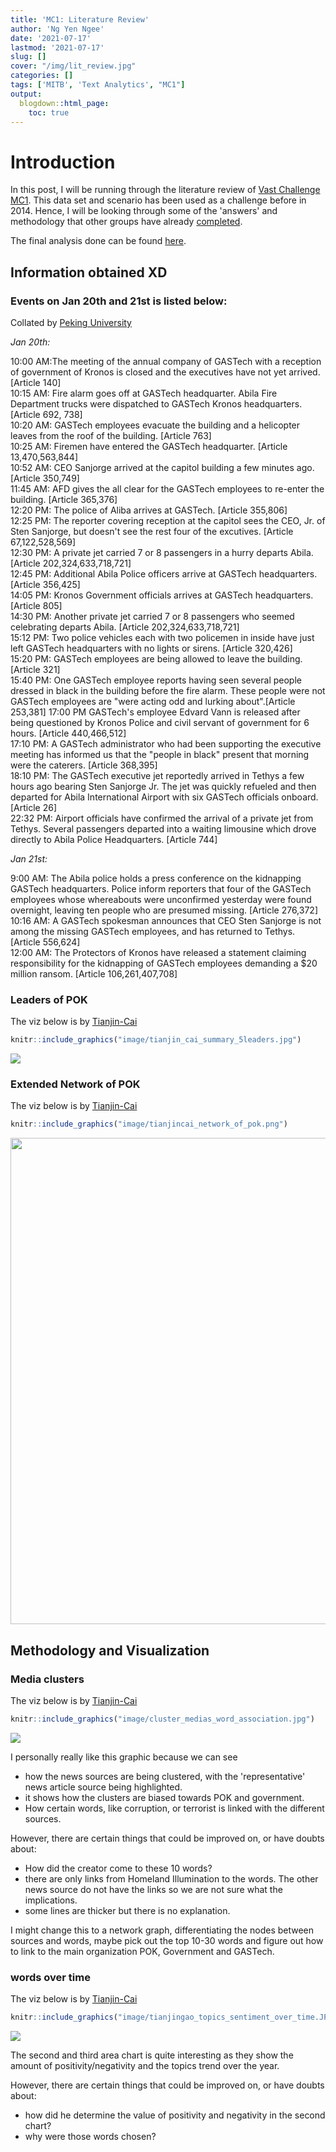 ```yaml
---
title: 'MC1: Literature Review'
author: 'Ng Yen Ngee'
date: '2021-07-17'
lastmod: '2021-07-17'
slug: []
cover: "/img/lit_review.jpg"
categories: []
tags: ['MITB', 'Text Analytics', "MC1"]
output:
  blogdown::html_page: 
    toc: true
---
```


# Introduction 
In this post, I will be running through the literature review of [Vast Challenge MC1](https://vast-challenge.github.io/2021/MC1.html). This data set and scenario has been used as a challenge before in 2014. Hence, I will be looking through some of the 'answers' and methodology that other groups have already [completed](http://visualdata.wustl.edu/varepository/VAST%20Challenge%202014/challenges/MC1%20-%20Disappearance%20at%20GASTech/). 

The final analysis done can be found [here](https://yenngee-dataviz.netlify.app/post/2021-07-16-mc1-findings/).



## Information obtained XD 


### Events on Jan 20th and 21st is listed below:

Collated by [Peking University](http://visualdata.wustl.edu/varepository/VAST%20Challenge%202014/challenges/MC1%20-%20Disappearance%20at%20GASTech/entries/Peking%20University/)

*Jan 20th:*

10:00 AM:The meeting of the annual company of GASTech with a reception of government of Kronos is closed and the executives have not yet arrived. [Article 140] <br>
10:15 AM: Fire alarm goes off at GASTech headquarter. Abila Fire Department trucks were dispatched to GASTech Kronos headquarters. [Article 692, 738] <br>
10:20 AM: GASTech employees evacuate the building and a helicopter leaves from the roof of the building. [Article 763] <br>
10:25 AM: Firemen have entered the GASTech headquarter. [Article 13,470,563,844]<br>
10:52 AM: CEO Sanjorge arrived at the capitol building a few minutes ago. [Article 350,749]<br>
11:45 AM: AFD gives the all clear for the GASTech employees to re-enter the building. [Article 365,376]<br>
12:20 PM: The police of Aliba arrives at GASTech. [Article 355,806]<br>
12:25 PM: The reporter covering reception at the capitol sees the CEO, Jr. of Sten Sanjorge, but doesn't see the rest four of the excutives. [Article 67,122,528,569]<br>
12:30 PM: A private jet carried 7 or 8 passengers in a hurry departs Abila. [Article 202,324,633,718,721]<br>
12:45 PM: Additional Abila Police officers arrive at GASTech headquarters. [Article 356,425]<br>
14:05 PM: Kronos Government officials arrives at GASTech headquarters. [Article 805]<br>
14:30 PM: Another private jet carried 7 or 8 passengers who seemed celebrating departs Abila. [Article 202,324,633,718,721]<br>
15:12 PM: Two police vehicles each with two policemen in inside have just left GASTech headquarters with no lights or sirens. [Article 320,426]<br>
15:20 PM: GASTech employees are being allowed to leave the building. [Article 321]<br>
15:40 PM: One GASTech employee reports having seen several people dressed in black in the building before the fire alarm. These people were not GASTech employees are "were acting odd and lurking about".[Article 253,381]
17:00 PM GASTech's employee Edvard Vann is released after being questioned by Kronos Police and civil servant of government for 6 hours. [Article 440,466,512]<br>
17:10 PM: A GASTech administrator who had been supporting the executive meeting has informed us that the "people in black" present that morning were the caterers. [Article 368,395]<br>
18:10 PM: The GASTech executive jet reportedly arrived in Tethys a few hours ago bearing Sten Sanjorge Jr. The jet was quickly refueled and then departed for Abila International Airport with six GASTech officials onboard. [Article 26]<br>
22:32 PM: Airport officials have confirmed the arrival of a private jet from Tethys. Several passengers departed into a waiting limousine which drove directly to Abila Police Headquarters. [Article 744]

*Jan 21st:*

9:00 AM: The Abila police holds a press conference on the kidnapping GASTech headquarters. Police inform reporters that four of the GASTech employees whose whereabouts were unconfirmed yesterday were found overnight, leaving ten people who are presumed missing. [Article 276,372] <br>
10:16 AM: A GASTech spokesman announces that CEO Sten Sanjorge is not among the missing GASTech employees, and has returned to Tethys. [Article 556,624]<br>
12:00 AM: The Protectors of Kronos have released a statement claiming responsibility for the kidnapping of GASTech employees demanding a $20 million ransom. [Article 106,261,407,708] <br>

### Leaders of POK

The viz below is by [Tianjin-Cai](http://visualdata.wust.edu/varepository/VAST%20Challenge%202014/challenges/MC1%20-%20Disappearance%20at%20GASTech/entries/Tianjin%20University%20-%20Cai/)


```r
knitr::include_graphics("image/tianjin_cai_summary_5leaders.jpg")
```

![](image/tianjin_cai_summary_5leaders.jpg)<!-- -->
### Extended Network of POK

The viz below is by [Tianjin-Cai](http://visualdata.wust.edu/varepository/VAST%20Challenge%202014/challenges/MC1%20-%20Disappearance%20at%20GASTech/entries/Tianjin%20University%20-%20Cai/)


```r
knitr::include_graphics("image/tianjincai_network_of_pok.png")
```

<img src="image/tianjincai_network_of_pok.png" width="778" />


## Methodology and Visualization

### Media clusters 

The viz below is by [Tianjin-Cai](http://visualdata.wust.edu/varepository/VAST%20Challenge%202014/challenges/MC1%20-%20Disappearance%20at%20GASTech/entries/Tianjin%20University%20-%20Cai/)


```r
knitr::include_graphics("image/cluster_medias_word_association.jpg")
```

![](image/cluster_medias_word_association.jpg)<!-- -->


I personally really like this graphic because we can see 

* how the news sources are being clustered, with the 'representative' news article source being highlighted. 
* it shows how the clusters are biased towards POK and government. 
* How certain words, like corruption, or terrorist is linked with the different sources. 

However, there are certain things that could be improved on, or have doubts about: 

* How did the creator come to these 10 words? 
* there are only links from Homeland Illumination to the words. The other news source do not have the links so we are not sure what the implications. 
* some lines are thicker but there is no explanation.

I might change this to a network graph, differentiating the nodes between sources and words, maybe pick out the top 10-30 words and figure out how to link to the main organization POK, Government and GASTech. 

### words over time

The viz below is by [Tianjin-Cai](http://visualdata.wustl.edu/varepository/VAST%20Challenge%202014/challenges/MC1%20-%20Disappearance%20at%20GASTech/entries/Tianjin%20University%20-%20Gao/)


```r
knitr::include_graphics("image/tianjingao_topics_sentiment_over_time.JPG")
```

![](image/tianjingao_topics_sentiment_over_time.JPG)<!-- -->

The second and third area chart is quite interesting as they show the amount of positivity/negativity and the topics trend over the year. 

However, there are certain things that could be improved on, or have doubts about: 
* how did he determine the value of positivity and negativity in the second chart? 
* why were those words chosen? 

